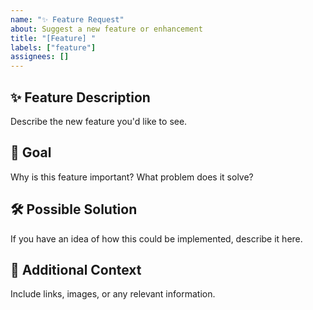 ```yaml
---
name: "✨ Feature Request"
about: Suggest a new feature or enhancement
title: "[Feature] "
labels: ["feature"]
assignees: []
---
```


## ✨ Feature Description

Describe the new feature you'd like to see.

## 🎯 Goal

Why is this feature important? What problem does it solve?

## 🛠 Possible Solution

If you have an idea of how this could be implemented, describe it here.

## 📎 Additional Context

Include links, images, or any relevant information.
